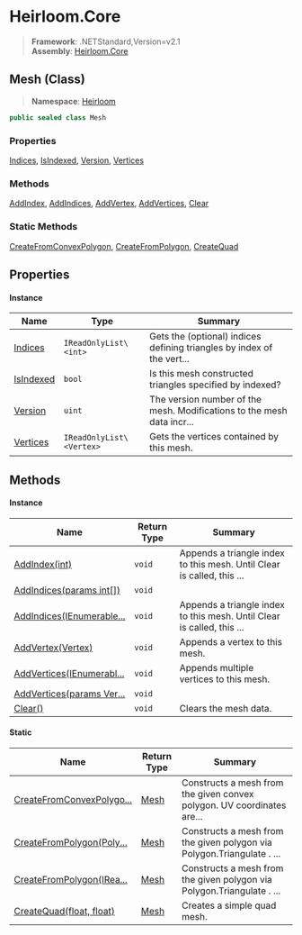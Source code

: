 # Heirloom.Core

> **Framework**: .NETStandard,Version=v2.1  
> **Assembly**: [Heirloom.Core][0]

## Mesh (Class)

> **Namespace**: [Heirloom][0]

```cs
public sealed class Mesh
```

### Properties

[Indices][1], [IsIndexed][2], [Version][3], [Vertices][4]

### Methods

[AddIndex][5], [AddIndices][6], [AddVertex][7], [AddVertices][8], [Clear][9]

### Static Methods

[CreateFromConvexPolygon][10], [CreateFromPolygon][11], [CreateQuad][12]

## Properties

#### Instance

| Name           | Type                     | Summary                                                                |
|----------------|--------------------------|------------------------------------------------------------------------|
| [Indices][1]   | `IReadOnlyList\<int>`    | Gets the (optional) indices defining triangles by index of the vert... |
| [IsIndexed][2] | `bool`                   | Is this mesh constructed triangles specified by indexed?               |
| [Version][3]   | `uint`                   | The version number of the mesh. Modifications to the mesh data incr... |
| [Vertices][4]  | `IReadOnlyList\<Vertex>` | Gets the vertices contained by this mesh.                              |

## Methods

#### Instance

| Name                           | Return Type | Summary                                                                |
|--------------------------------|-------------|------------------------------------------------------------------------|
| [AddIndex(int)][5]             | `void`      | Appends a triangle index to this mesh. Until Clear is called, this ... |
| [AddIndices(params int[])][6]  | `void`      |                                                                        |
| [AddIndices(IEnumerable...][6] | `void`      | Appends a triangle index to this mesh. Until Clear is called, this ... |
| [AddVertex(Vertex)][7]         | `void`      | Appends a vertex to this mesh.                                         |
| [AddVertices(IEnumerabl...][8] | `void`      | Appends multiple vertices to this mesh.                                |
| [AddVertices(params Ver...][8] | `void`      |                                                                        |
| [Clear()][9]                   | `void`      | Clears the mesh data.                                                  |

#### Static

| Name                            | Return Type | Summary                                                                |
|---------------------------------|-------------|------------------------------------------------------------------------|
| [CreateFromConvexPolygo...][10] | [Mesh][13]  | Constructs a mesh from the given convex polygon. UV coordinates are... |
| [CreateFromPolygon(Poly...][11] | [Mesh][13]  | Constructs a mesh from the given polygon via Polygon.Triangulate . ... |
| [CreateFromPolygon(IRea...][11] | [Mesh][13]  | Constructs a mesh from the given polygon via Polygon.Triangulate . ... |
| [CreateQuad(float, float)][12]  | [Mesh][13]  | Creates a simple quad mesh.                                            |

[0]: ../../Heirloom.Core.md
[1]: Mesh/Indices.md
[2]: Mesh/IsIndexed.md
[3]: Mesh/Version.md
[4]: Mesh/Vertices.md
[5]: Mesh/AddIndex.md
[6]: Mesh/AddIndices.md
[7]: Mesh/AddVertex.md
[8]: Mesh/AddVertices.md
[9]: Mesh/Clear.md
[10]: Mesh/CreateFromConvexPolygon.md
[11]: Mesh/CreateFromPolygon.md
[12]: Mesh/CreateQuad.md
[13]: Mesh.md
